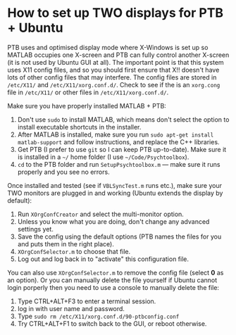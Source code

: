# How to set up TWO displays for PTB + Ubuntu

PTB uses and optimised display mode where X-Windows is set up so MATLAB occupies one X-screen and PTB can fully control another X-screen (it is not used by Ubuntu GUI at all). The important point is that this system uses X11 config files, and so you should first ensure that X!! doesn't have lots of other config files that may interfere. The config files are stored in `/etc/X11/` and `/etc/X11/xorg.conf.d/`. Check to see if the is an `xorg.cong` file in `/etc/X11/` or other files in `/etc/X11/xorg.conf.d/`.

Make sure you have properly installed MATLAB + PTB:

1) Don't use `sudo` to install MATLAB, which means don't select the option to install executable shortcuts in the installer.
2) After MATLAB is installed, make sure you run `sudo apt-get install matlab-support` and follow instructions, and replace the C++ libraries.
3) Get PTB (I prefer to use `git` so I can keep PTB up-to-date). Make sure it is installed in a `~/` home folder (I use `~/Code/Psychtoolbox`).
4) `cd` to the PTB folder and run `SetupPsychtoolbox.m` — make sure it runs properly and you see no errors.

Once installed and tested (see if `VBLSyncTest.m` runs etc.), make sure your TWO monitors are plugged in and working (Ubuntu extends the display by default):

1) Run `XOrgConfCreator` and select the multi-monitor option. 
2) Unless you know what you are doing, don't change any advanced settings yet.
2) Save the config using the default options (PTB names the files for you and puts them in the right place).
2) `XOrgConfSelector.m` to choose that file.
3) Log out and log back in to "activate" this configuration file.

You can also use `XOrgConfSelector.m` to remove the config file (select **0** as an option). Or you can manually delete the file yourself if Ubuntu cannot login porperly then you need to use a console to manually delete the file:

1) Type CTRL+ALT+F3 to enter a terminal session.
2) log in with user name and password.
3) Type `sudo rm /etc/X11/xorg.conf.d/90-ptbconfig.conf`
4) Try CTRL+ALT+F1 to switch back to the GUI, or reboot otherwise.

